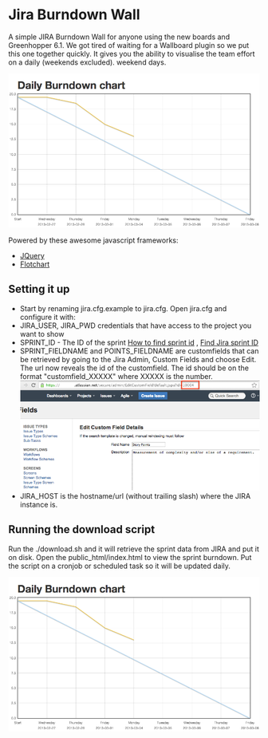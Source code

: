 Jira Burndown Wall
================================

A simple JIRA Burndown Wall for anyone using the new boards and Greenhopper 6.1. We got tired of waiting for a Wallboard plugin so we put this one together quickly. It gives you the ability to visualise the team effort on a daily (weekends excluded).
weekend days.

![A Jira burndown](example_burndown.png)

Powered by these awesome javascript frameworks:
 * [JQuery](http://www.jquery.com)
 * [Flotchart](http://www.flotcharts.org/)

Setting it up
-------------------------
 * Start by renaming jira.cfg.example to jira.cfg. Open jira.cfg and configure it with:
 * JIRA_USER, JIRA_PWD credentials that have access to the project you want to show
 * SPRINT_ID - The ID of the sprint [How to find sprint id](https://answers.atlassian.com/questions/81995/get-latest-sprint-id) , [Find Jira sprint ID](https://answers.atlassian.com/questions/66505/jira-how-can-i-find-out-the-sprint-id-of-a-particular-sprint)
 * SPRINT_FIELDNAME and POINTS_FIELDNAME are customfields that can be retrieved by going to the Jira Admin, Custom Fields and choose Edit. The url now reveals the id of the customfield. The id should be on the format "customfield_XXXXX" where XXXXX is the number.
   ![A Jira burndown](example_customfield.png)
 * JIRA_HOST is the hostname/url (without trailing slash) where the JIRA instance is.

Running the download script
-------------------------
Run the ./download.sh and it will retrieve the sprint data from JIRA and put it on disk. Open the public_html/index.html to view the sprint burndown.
Put the script on a cronjob or scheduled task so it will be updated daily.

![A Jira burndown](example_burndown.png)
